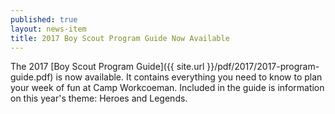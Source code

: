```yaml
---
published: true
layout: news-item
title: 2017 Boy Scout Program Guide Now Available
---
```


The 2017 [Boy Scout Program Guide]({{ site.url }}/pdf/2017/2017-program-guide.pdf) is now available. It contains everything you need to know to plan your week of fun at Camp Workcoeman. Included in the guide is information on this year's theme: Heroes and Legends.
